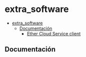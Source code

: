 # extra_software

- [extra_software](#extra_software)
  - [Documentación](#documentación)
    - [Ether Cloud Service client](#ether-cloud-service-client)

## Documentación

